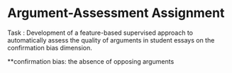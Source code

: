 # Argument-Assessment Assignment

Task : Development of a feature-based supervised approach to automatically assess the quality of arguments in student essays on the confirmation bias dimension.


**confirmation bias: the absence of opposing arguments
